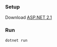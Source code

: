 ### Setup

Download [ASP.NET 2.1](https://www.microsoft.com/net/learn/web/get-started-with-aspnet-tutorial)

### Run
```dotnet run```
